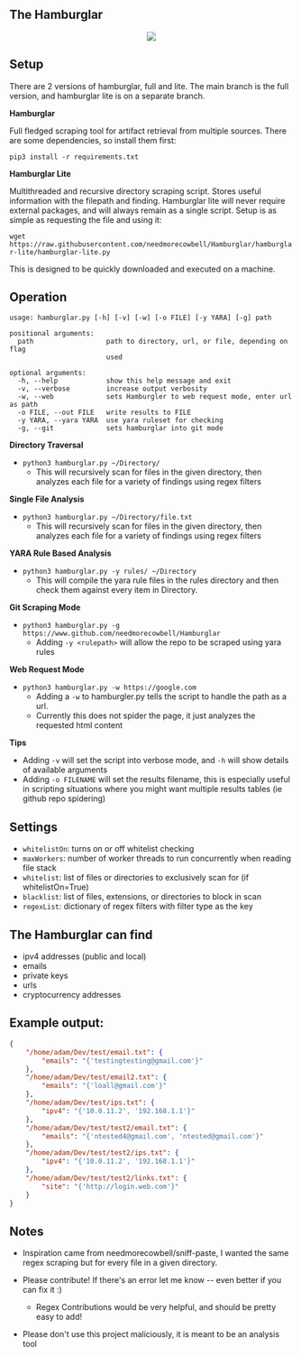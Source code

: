 ## The Hamburglar

<p align="center">
    <img src="https://user-images.githubusercontent.com/7833164/51336290-29a79600-1a52-11e9-96a1-beac9207fdab.gif"></img>
</p>


## Setup

There are 2 versions of hamburglar, full and lite. The main branch is the full version, and hamburglar lite is on a separate branch.

**Hamburglar**

Full fledged scraping tool for artifact retrieval from multiple sources. There are some dependencies, so install them first: 

`pip3 install -r requirements.txt`

**Hamburglar Lite**

Multithreaded and recursive directory scraping script. Stores useful information with the filepath and finding. Hamburglar lite will never require external packages, and will always remain as a single script. Setup is as simple as requesting the file and using it:

`wget https://raw.githubusercontent.com/needmorecowbell/Hamburglar/hamburglar-lite/hamburglar-lite.py`

This is designed to be quickly downloaded and executed on a machine.


## Operation

```
usage: hamburglar.py [-h] [-v] [-w] [-o FILE] [-y YARA] [-g] path

positional arguments:
  path                  path to directory, url, or file, depending on flag
                        used

optional arguments:
  -h, --help            show this help message and exit
  -v, --verbose         increase output verbosity
  -w, --web             sets Hamburgler to web request mode, enter url as path
  -o FILE, --out FILE   write results to FILE
  -y YARA, --yara YARA  use yara ruleset for checking
  -g, --git             sets hamburglar into git mode

```


**Directory Traversal**

- `python3 hamburglar.py ~/Directory/`
    - This will recursively scan for files in the given directory, then analyzes each file for a variety of findings using regex filters

**Single File Analysis**

- `python3 hamburglar.py ~/Directory/file.txt`
    - This will recursively scan for files in the given directory, then analyzes each file for a variety of findings using regex filters

**YARA Rule Based Analysis**
- `python3 hamburglar.py -y rules/ ~/Directory`
    - This will compile the yara rule files in the rules directory and then check them against every item in Directory.

**Git Scraping Mode**

- `python3 hamburglar.py -g https://www.github.com/needmorecowbell/Hamburglar`
    - Adding `-y <rulepath>` will allow the repo to be scraped using yara rules

**Web Request Mode**

- `python3 hamburglar.py -w https://google.com`
    - Adding a `-w` to hamburgler.py tells the script to handle the path as a url. 
    - Currently this does not spider the page, it just analyzes the requested html content

**Tips**

- Adding `-v` will set the script into verbose mode, and `-h` will show details of available arguments
- Adding `-o FILENAME` will set the results filename, this is especially useful in scripting situations where you might want multiple results tables (ie github repo spidering)

## Settings

- `whitelistOn`: turns on or off whitelist checking
- `maxWorkers`: number of worker threads to run concurrently when reading file stack 
- `whitelist`: list of files or directories to exclusively scan for (if whitelistOn=True)
- `blacklist`: list of files, extensions, or directories to block in scan
- `regexList`: dictionary of regex filters with filter type as the key

## The Hamburglar can find

- ipv4 addresses (public and local)
- emails
- private keys
- urls
- cryptocurrency addresses

## Example output:

```json
{
    "/home/adam/Dev/test/email.txt": {
        "emails": "{'testingtesting@gmail.com'}"
    },
    "/home/adam/Dev/test/email2.txt": {
        "emails": "{'loall@gmail.com'}"
    },
    "/home/adam/Dev/test/ips.txt": {
        "ipv4": "{'10.0.11.2', '192.168.1.1'}"
    },
    "/home/adam/Dev/test/test2/email.txt": {
        "emails": "{'ntested4@gmail.com', 'ntested@gmail.com'}"
    },
    "/home/adam/Dev/test/test2/ips.txt": {
        "ipv4": "{'10.0.11.2', '192.168.1.1'}"
    },
    "/home/adam/Dev/test/test2/links.txt": {
        "site": "{'http://login.web.com'}"
    }
}
```
## Notes

- Inspiration came from needmorecowbell/sniff-paste, I wanted the same regex scraping but for every file in a given directory. 

- Please contribute! If there's an error let me know -- even better if you can fix it :)
	- Regex Contributions would be very helpful, and should be pretty easy to add!
- Please don't use this project maliciously, it is meant to be an analysis tool
